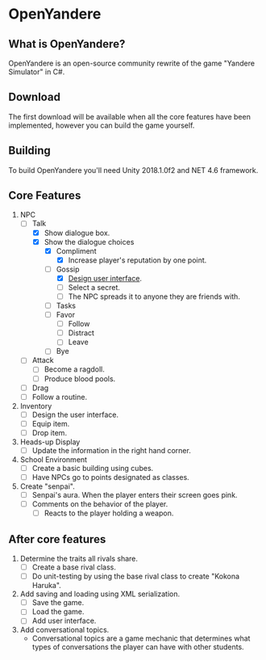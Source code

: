 # OpenYandere

## What is OpenYandere?

OpenYandere is an open-source community rewrite of the game "Yandere Simulator" in C#.

## Download

The first download will be available when all the core features have been implemented, however you can build the game yourself.

## Building

To build OpenYandere you'll need Unity 2018.1.0f2 and NET 4.6 framework.

## Core Features

1. NPC
	- [ ] Talk
		- [x] Show dialogue box.
		- [x] Show the dialogue choices
			- [x] Compliment
				- [x] Increase player's reputation by one point.
			- [ ] Gossip
				- [x] [Design user interface](https://i.imgur.com/4dVf6Md.png).
				- [ ] Select a secret.
				- [ ] The NPC spreads it to anyone they are friends with.
			- [ ] Tasks
			- [ ] Favor
				- [ ] Follow
				- [ ] Distract
				- [ ] Leave
			- [ ] Bye
		
	- [ ] Attack
		- [ ] Become a ragdoll.
		- [ ] Produce blood pools.
	- [ ] Drag
	- [ ] Follow a routine.

2. Inventory
	- [ ] Design the user interface.
	- [ ] Equip item.
	- [ ] Drop item.
	
3. Heads-up Display
	- [ ] Update the information in the right hand corner.
	
4. School Environment
	- [ ] Create a basic building using cubes.
	- [ ] Have NPCs go to points designated as classes.
	
5. Create "senpai".
	- [ ] Senpai's aura. When the player enters their screen goes pink.
	- [ ] Comments on the behavior of the player.
		- [ ] Reacts to the player holding a weapon.

## After core features

1. Determine the traits all rivals share.
	- [ ] Create a base rival class.
	- [ ] Do unit-testing by using the base rival class to create "Kokona Haruka".
	
2. Add saving and loading using XML serialization.
	- [ ] Save the game.
	- [ ] Load the game.
	- [ ] Add user interface.
	
3. Add conversational topics.
	- Conversational topics are a game mechanic that determines what types of conversations the player can have with other students. 

